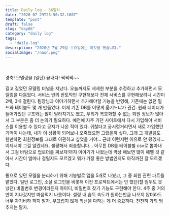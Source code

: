 ```yaml
---
title: Daily log - 66일차
date: "2020-07-29T23:50:32.160Z"
template: "post"
draft: false
slug: "day66"
category: "daily log"
tags:
  - "daily-log"
description: "2020년 7월 29일 수요일에는 이것을 했습니다."
socialImage: "/naon.png"
---
```


<br>

경축! 모델링을 (일단) 끝내다! 짝짝짝~~

길고 길었던 모델링 터널을 지났다. 오늘까지도 세세한 부분을 수정하고 추가하면서 모델링을 다듬었다. 서비스 반의 반토막만 구현해보다 전체 서비스를 구현해보려니 시간이 2배, 3배 걸린다. 팀장님과 이야기하면서 추가해야할 기능을 반영해, 기존에는 없던 필드와 테이블도 몇 개 만들었다. 이제 기존 DB를 어떻게 옮기느냐가 관건. 원래 데이터가 들어가있던 구조와는 많이 달라지기도 했고, 우리가 복호화할 수 없는 회원 정보가 많아서 그 부분은 좀 더 논의가 필요하다. 예전에 자주 가던 사이트에서 다시 가입해야 서비스를 이용할 수 있다고 공지가 나온 적이 있다. 귀찮다고 궁시렁거리면서 새로 가입했던 기억이 나는데, 내가 이 상황이 되어보니 오죽했으면 그랬을까 싶다. 그래 그 개발팀도 웬만하면 회원정보를 그대로 이관하고 싶었을 거야... 근데 이런저런 이유로 안 됐겠지... 이제서야 그걸 알겠네요. 불평해서 죄송합니다... 아무튼 DB를 테이블별 csv로 뽑아내서 그걸 바탕으로 업로더를 짜보자!까지 이야기가 나왔는데 막상 해보면 많이 헤맬 것 같아서 시간이 얼마나 걸릴지도 모르겠고 뭐가 가장 좋은 방법인지도 아직까진 잘 모르겠다.

통으로 있던 모델을 분리하기 위해 기능별로 앱을 5개로 나눴고, 그 중 회원 관련 파트를 맡았다. 일반 로그인, 소셜 로그인을 비롯해 이전 프로젝트에서는 안 했던(할 엄두도 못 냈던) 비밀번호 변경이라든지 아이디, 비밀번호 찾기 기능도 구현해야 한다. 4주 중 거의 반이 지나갔지만 마음먹기 나름이다. 설령 내 습득 속도가 원하는만큼 나오지 않더라도 너무 자기비하 하지 말자. 부끄럽지 않게 최선을 다하는 게 더 중요하다. 천천히 가되 멈추지는 말자.